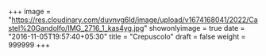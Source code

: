 +++
image = "https://res.cloudinary.com/duvnvg6ld/image/upload/v1674168041/2022/Castel%20Gandolfo/IMG_2716_1_kas4yg.jpg"
showonlyimage = true
date = "2016-11-05T19:57:40+05:30"
title = "Crepuscolo"
draft = false
weight = 999999
+++
